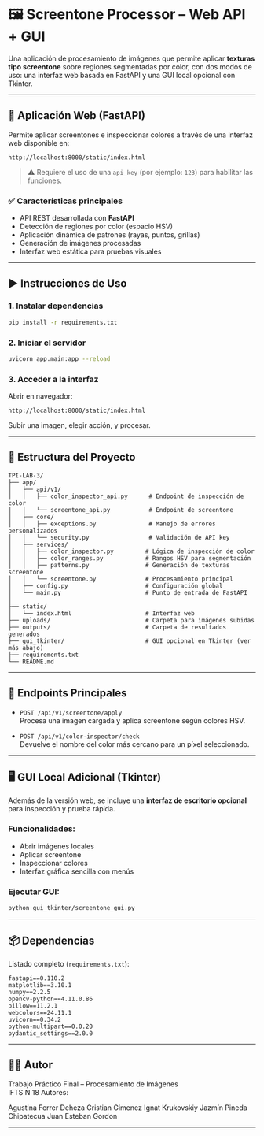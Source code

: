 # 🖼️ Screentone Processor – Web API + GUI

Una aplicación de procesamiento de imágenes que permite aplicar **texturas tipo screentone** sobre regiones segmentadas por color, con dos modos de uso: una interfaz web basada en FastAPI y una GUI local opcional con Tkinter.

---

## 🚀 Aplicación Web (FastAPI)

Permite aplicar screentones e inspeccionar colores a través de una interfaz web disponible en:

```
http://localhost:8000/static/index.html
```

> ⚠️ Requiere el uso de una `api_key` (por ejemplo: `123`) para habilitar las funciones.

### ✅ Características principales

- API REST desarrollada con **FastAPI**
- Detección de regiones por color (espacio HSV)
- Aplicación dinámica de patrones (rayas, puntos, grillas)
- Generación de imágenes procesadas
- Interfaz web estática para pruebas visuales

---

## ▶️ Instrucciones de Uso

### 1. Instalar dependencias

```bash
pip install -r requirements.txt
```

### 2. Iniciar el servidor

```bash
uvicorn app.main:app --reload
```

### 3. Acceder a la interfaz

Abrir en navegador:

```
http://localhost:8000/static/index.html
```

Subir una imagen, elegir acción, y procesar.

---

## 📁 Estructura del Proyecto

```
TPI-LAB-3/
├── app/
│   ├── api/v1/
│   │   ├── color_inspector_api.py      # Endpoint de inspección de color
│   │   └── screentone_api.py           # Endpoint de screentone
│   ├── core/
│   │   ├── exceptions.py               # Manejo de errores personalizados
│   │   └── security.py                 # Validación de API key
│   ├── services/
│   │   ├── color_inspector.py         # Lógica de inspección de color
│   │   ├── color_ranges.py            # Rangos HSV para segmentación
│   │   ├── patterns.py                # Generación de texturas screentone
│   │   └── screentone.py              # Procesamiento principal
│   ├── config.py                      # Configuración global
│   └── main.py                        # Punto de entrada de FastAPI
│
├── static/
│   └── index.html                     # Interfaz web
├── uploads/                           # Carpeta para imágenes subidas
├── outputs/                           # Carpeta de resultados generados
├── gui_tkinter/                       # GUI opcional en Tkinter (ver más abajo)
├── requirements.txt
└── README.md
```

---

## 🧪 Endpoints Principales

- `POST /api/v1/screentone/apply`  
  Procesa una imagen cargada y aplica screentone según colores HSV.

- `POST /api/v1/color-inspector/check`  
  Devuelve el nombre del color más cercano para un píxel seleccionado.

---

## 🖥️ GUI Local Adicional (Tkinter)

Además de la versión web, se incluye una **interfaz de escritorio opcional** para inspección y prueba rápida.

### Funcionalidades:

- Abrir imágenes locales
- Aplicar screentone
- Inspeccionar colores
- Interfaz gráfica sencilla con menús

### Ejecutar GUI:

```bash
python gui_tkinter/screentone_gui.py
```

---

## 📦 Dependencias

Listado completo (`requirements.txt`):

```
fastapi==0.110.2
matplotlib==3.10.1
numpy==2.2.5
opencv-python==4.11.0.86
pillow==11.2.1
webcolors==24.11.1
uvicorn==0.34.2
python-multipart==0.0.20
pydantic_settings==2.0.0
```

---

## 👨‍💻 Autor

Trabajo Práctico Final – Procesamiento de Imágenes  
IFTS N 18
Autores: 

Agustina Ferrer Deheza
Cristian Gimenez
Ignat Krukovskiy
Jazmín Pineda Chipatecua
Juan Esteban Gordon

---